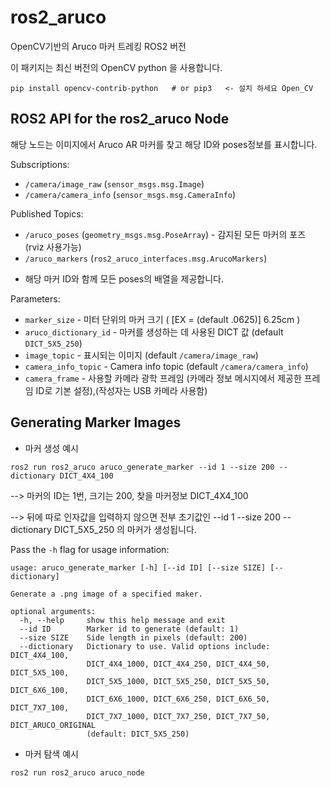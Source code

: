 # ros2_aruco

OpenCV기반의 Aruco 마커 트레킹 ROS2 버전

이 패키지는 최신 버전의 OpenCV python 을 사용합니다.

```
pip install opencv-contrib-python   # or pip3   <- 설치 하세요 Open_CV
```

## ROS2 API for the ros2_aruco Node

해당 노드는 이미지에서 Aruco AR 마커를 찾고 해당 ID와 poses정보를 표시합니다.

Subscriptions:
* `/camera/image_raw` (`sensor_msgs.msg.Image`)
* `/camera/camera_info` (`sensor_msgs.msg.CameraInfo`)

Published Topics:
* `/aruco_poses` (`geometry_msgs.msg.PoseArray`) - 감지된 모든 마커의 포즈 (rviz 사용가능)
* `/aruco_markers` (`ros2_aruco_interfaces.msg.ArucoMarkers`) 
 - 해당 마커 ID와 함께 모든 poses의 배열을 제공합니다.

Parameters:
* `marker_size` - 미터 단위의 마커 크기  ( [EX = (default .0625)] 6.25cm )
* `aruco_dictionary_id` - 마커를 생성하는 데 사용된  DICT 값 (default `DICT_5X5_250`)
* `image_topic` - 표시되는 이미지  (default `/camera/image_raw`)
* `camera_info_topic` - Camera info topic (default `/camera/camera_info`)
* `camera_frame` - 사용할 카메라 광학 프레임 (카메라 정보 메시지에서 제공한 프레임 ID로 기본 설정),(작성자는 USB 카메라 사용함)

## Generating Marker Images
- 마커 생성 예시

```
ros2 run ros2_aruco aruco_generate_marker --id 1 --size 200 --dictionary DICT_4X4_100
```
--> 마커의 ID는 1번, 크기는 200, 찾을 마커정보 DICT_4X4_100

--> 뒤에 따로 인자값을 입력하지 않으면 전부 초기값인  --id 1 --size 200 --dictionary DICT_5X5_250 의 마커가 생성됩니다.

Pass the `-h` flag for usage information: 

```
usage: aruco_generate_marker [-h] [--id ID] [--size SIZE] [--dictionary]

Generate a .png image of a specified maker.

optional arguments:
  -h, --help     show this help message and exit
  --id ID        Marker id to generate (default: 1)
  --size SIZE    Side length in pixels (default: 200)
  --dictionary   Dictionary to use. Valid options include: DICT_4X4_100,
                 DICT_4X4_1000, DICT_4X4_250, DICT_4X4_50, DICT_5X5_100,
                 DICT_5X5_1000, DICT_5X5_250, DICT_5X5_50, DICT_6X6_100,
                 DICT_6X6_1000, DICT_6X6_250, DICT_6X6_50, DICT_7X7_100,
                 DICT_7X7_1000, DICT_7X7_250, DICT_7X7_50, DICT_ARUCO_ORIGINAL
                 (default: DICT_5X5_250)
```

- 마커 탐색 예시
```
ros2 run ros2_aruco aruco_node
```

